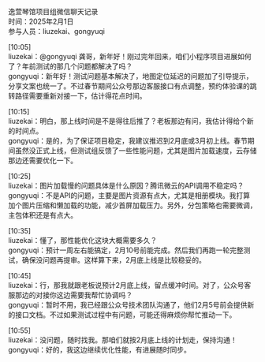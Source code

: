 逸萱琴馆项目组微信聊天记录  
时间：2025年2月1日  
参与人员：liuzekai、gongyuqi  

[10:05]  
liuzekai：@gongyuqi 龚哥，新年好！刚过完年回来，咱们小程序项目进展如何了？年前测试的那几个问题都解决了吗？  
gongyuqi：新年好！测试问题基本解决了，地图定位延迟的问题加了引导提示，分享文案也统一了。不过春节期间公众号那边客服接口有点调整，预约体验课的跳转路径需要重新对接一下，估计得花点时间。  

[10:15]  
liuzekai：明白，那上线时间是不是得往后推了？老板那边有问，我估计得给个新的时间点。  
gongyuqi：是的，为了保证项目稳定，我建议推迟到2月底或3月初上线。春节期间虽然没正式上线，但测试组反馈了一些性能问题，尤其是图片加载速度，云存储那边还需要优化一下。  

[10:25]  
liuzekai：图片加载慢的问题具体是什么原因？腾讯微云的API调用不稳定吗？  
gongyuqi：不是API的问题，主要是图片资源有点大，尤其是相册模块。我打算加个图片压缩和懒加载的功能，减少首屏加载压力。另外，分包策略也需要微调，主包体积还是有点大。  

[10:35]  
liuzekai：懂了，那性能优化这块大概需要多久？  
gongyuqi：预计一周左右能搞定，2月10号前能完成。然后我们再跑一轮完整测试，确保没问题再提审。这样算下来，2月底上线是比较稳妥的。  

[10:45]  
liuzekai：行，那我就跟老板说预计2月底上线，留点缓冲时间。对了，公众号客服那边的对接你这边需要我帮忙协调吗？  
gongyuqi：暂时不用，我已经跟公众号技术团队沟通了，他们2月5号前会提供新的接口文档。不过如果测试过程中有问题，可能还得麻烦你帮忙推动一下。  

[10:55]  
liuzekai：没问题，随时找我。那咱们就按2月底上线的计划走，保持沟通！  
gongyuqi：好的，我这边继续优化性能，有进展随时同步。  
